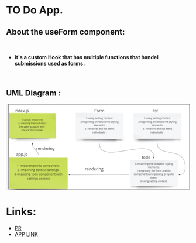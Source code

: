 # TO Do App.

## **About the useForm component:**
 <br>

* **it's a custom Hook that has multiple functions that handel submissions  used as forms .**

 <br>



## UML Diagram :

![UML](./task31UML.PNG)


# Links:

* [PR](https://github.com/ibrahimalaqoul/todo-app/pull/2)
* [APP LINK](https://6289016e83a2301d1b171def--peaceful-kitsune-0d4265.netlify.app/)

